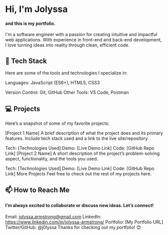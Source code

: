 # Hi, I'm Jolyssa
#### and this is my portfolio.

I'm a software engineer with a passion for creating intuitive and impactful web applications. With experience in front-end and back-end development, I love turning ideas into reality through clean, efficient code.

## 🔧 Tech Stack
Here are some of the tools and technologies I specialize in:

Languages: JavaScript (ES6+), HTML5, CSS3
<!-- Frameworks & Libraries: React.js, Node.js, Express.js, Tailwind CSS, Django
Databases: MongoDB, PostgreSQL -->
Version Control: Git, GitHub
Other Tools: VS Code, Postman

## 💻 Projects
Here’s a snapshot of some of my favorite projects:

[Project 1 Name]
A brief description of what the project does and its primary features. Include tech stack used and a link to the live site/repository.

Tech: [Technologies Used]
Demo: [Live Demo Link]
Code: [GitHub Repo Link]
[Project 2 Name]
A short description of the project’s problem-solving aspect, functionality, and the tools you used.

Tech: [Technologies Used]
Demo: [Live Demo Link]
Code: [GitHub Repo Link]
More Projects
Feel free to check out the rest of my projects here.

## 📫 How to Reach Me
#### I’m always excited to collaborate or discuss new ideas. Let’s connect!

Email: jolyssa.armstrong@gmail.com
LinkedIn: https://www.linkedin.com/in/jolyssa-armstrong/
Portfolio: [My Portfolio URL]
Twitter/GitHub: @j0lyssa
Thanks for checking out my portfolio! 😊
